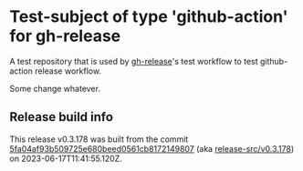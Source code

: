 # Test-subject of type 'github-action' for gh-release

A test repository that is used by [gh-release](https://github.com/kattecon/gh-release)'s test workflow to test github-action release workflow.

Some change whatever.


## Release build info

This release v0.3.178 was built from the commit [5fa04af93b509725e680beed0561cb8172149807](https://github.com/kattecon/gh-release-test-ga/tree/5fa04af93b509725e680beed0561cb8172149807) (aka [release-src/v0.3.178](https://github.com/kattecon/gh-release-test-ga/tree/release-src/v0.3.178)) on 2023-06-17T11:41:55.120Z.
        